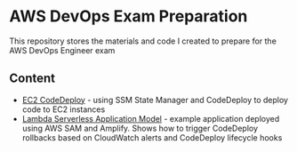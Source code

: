 # AWS DevOps Exam Preparation

This repository stores the materials and code I created to prepare for the AWS DevOps Engineer exam

## Content

- [EC2 CodeDeploy](ec2-code-deploy) - using SSM State Manager and CodeDeploy to deploy code to EC2 instances
- [Lambda Serverless Application Model](lambda-sam) - example application deployed using AWS SAM and Amplify. Shows how to trigger  CodeDeploy rollbacks based on CloudWatch alerts and CodeDeploy lifecycle hooks 